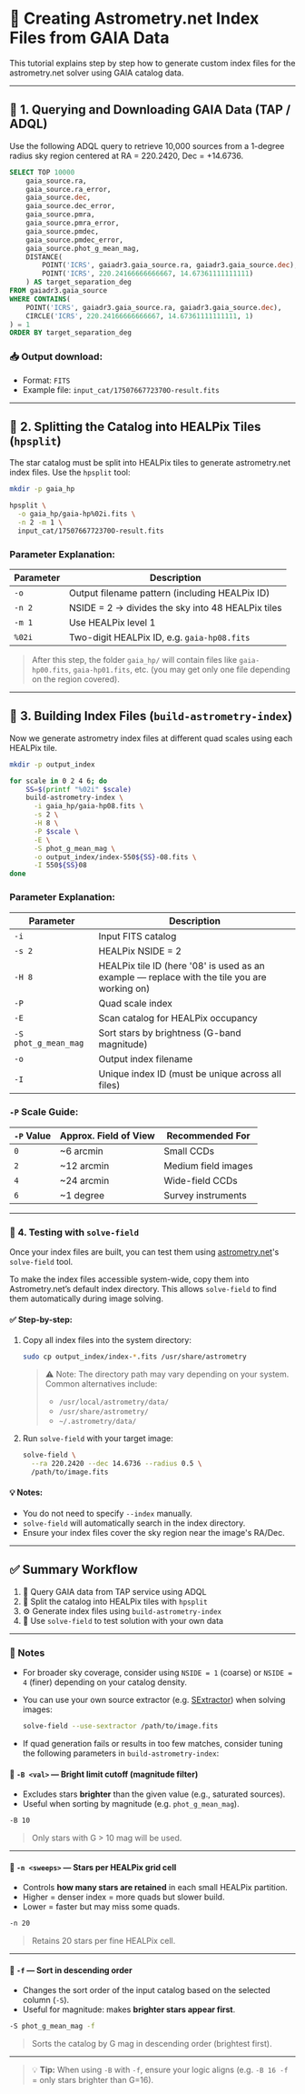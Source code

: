 # 🌌 Creating Astrometry.net Index Files from GAIA Data  

This tutorial explains step by step how to generate custom index files for the astrometry.net solver using GAIA catalog data.

---

## 🔹 1. Querying and Downloading GAIA Data (TAP / ADQL)

Use the following ADQL query to retrieve 10,000 sources from a 1-degree radius sky region centered at RA = 220.2420, Dec = +14.6736.

```sql
SELECT TOP 10000 
    gaia_source.ra,
    gaia_source.ra_error,
    gaia_source.dec,
    gaia_source.dec_error,
    gaia_source.pmra,
    gaia_source.pmra_error,
    gaia_source.pmdec,
    gaia_source.pmdec_error,
    gaia_source.phot_g_mean_mag,
    DISTANCE(
        POINT('ICRS', gaiadr3.gaia_source.ra, gaiadr3.gaia_source.dec),
        POINT('ICRS', 220.24166666666667, 14.67361111111111)
    ) AS target_separation_deg
FROM gaiadr3.gaia_source
WHERE CONTAINS(
    POINT('ICRS', gaiadr3.gaia_source.ra, gaiadr3.gaia_source.dec),
    CIRCLE('ICRS', 220.24166666666667, 14.67361111111111, 1)
) = 1
ORDER BY target_separation_deg
```

### 📥 Output download:

- Format: `FITS`
- Example file: `input_cat/1750766772370O-result.fits`

---

## 🔹 2. Splitting the Catalog into HEALPix Tiles (`hpsplit`)

The star catalog must be split into HEALPix tiles to generate astrometry.net index files. Use the `hpsplit` tool:

```bash
mkdir -p gaia_hp

hpsplit \
  -o gaia_hp/gaia-hp%02i.fits \
  -n 2 -m 1 \
  input_cat/1750766772370O-result.fits
```

### Parameter Explanation:

| Parameter | Description |
|-----------|-------------|
| `-o`      | Output filename pattern (including HEALPix ID) |
| `-n 2`    | NSIDE = 2 → divides the sky into 48 HEALPix tiles |
| `-m 1`    | Use HEALPix level 1 |
| `%02i`    | Two-digit HEALPix ID, e.g. `gaia-hp08.fits` |

> After this step, the folder `gaia_hp/` will contain files like `gaia-hp00.fits`, `gaia-hp01.fits`, etc. (you may get only one file depending on the region covered).

---

## 🔹 3. Building Index Files (`build-astrometry-index`)

Now we generate astrometry index files at different quad scales using each HEALPix tile.

```bash
mkdir -p output_index

for scale in 0 2 4 6; do
    SS=$(printf "%02i" $scale)
    build-astrometry-index \
      -i gaia_hp/gaia-hp08.fits \
      -s 2 \
      -H 8 \
      -P $scale \
      -E \
      -S phot_g_mean_mag \
      -o output_index/index-550${SS}-08.fits \
      -I 550${SS}08
done
```

### Parameter Explanation:

| Parameter           | Description |
|---------------------|-------------|
| `-i`                | Input FITS catalog |
| `-s 2`              | HEALPix NSIDE = 2 |
| `-H 8`              | HEALPix tile ID (here '08' is used as an example — replace with the tile you are working on) |
| `-P`                | Quad scale index |
| `-E`                | Scan catalog for HEALPix occupancy |
| `-S phot_g_mean_mag` | Sort stars by brightness (G-band magnitude) |
| `-o`                | Output index filename |
| `-I`                | Unique index ID (must be unique across all files) |

### `-P` Scale Guide:

| `-P` Value | Approx. Field of View | Recommended For          |
|------------|------------------------|---------------------------|
| `0`        | ~6 arcmin              | Small CCDs                |
| `2`        | ~12 arcmin             | Medium field images       |
| `4`        | ~24 arcmin             | Wide-field CCDs           |
| `6`        | ~1 degree              | Survey instruments        |

---
### 🔹 4. Testing with `solve-field`

Once your index files are built, you can test them using [astrometry.net](http://astrometry.net)'s `solve-field` tool.

To make the index files accessible system-wide, copy them into Astrometry.net’s default index directory. This allows `solve-field` to find them automatically during image solving.

#### ✅ Step-by-step:

1. Copy all index files into the system directory:
   ```bash
   sudo cp output_index/index-*.fits /usr/share/astrometry
   ```

   > ⚠️ Note: The directory path may vary depending on your system. Common alternatives include:
   >
   > - `/usr/local/astrometry/data/`
   > - `/usr/share/astrometry/`
   > - `~/.astrometry/data/`

2. Run `solve-field` with your target image:
   ```bash
   solve-field \
     --ra 220.2420 --dec 14.6736 --radius 0.5 \
     /path/to/image.fits
   ```

#### 💡 Notes:

- You do not need to specify `--index` manually.
- `solve-field` will automatically search in the index directory.
- Ensure your index files cover the sky region near the image's RA/Dec.

---

## ✅ Summary Workflow

1. 📡 Query GAIA data from TAP service using ADQL  
2. 🧩 Split the catalog into HEALPix tiles with `hpsplit`  
3. ⚙️ Generate index files using `build-astrometry-index`  
4. 🔭 Use `solve-field` to test solution with your own data

---

### 📌 Notes

- For broader sky coverage, consider using `NSIDE = 1` (coarse) or `NSIDE = 4` (finer) depending on your catalog density.

- You can use your own source extractor (e.g. [SExtractor](https://www.astromatic.net/software/sextractor/)) when solving images:
  ```bash
  solve-field --use-sextractor /path/to/image.fits
  ```

- If quad generation fails or results in too few matches, consider tuning the following parameters in `build-astrometry-index`:

#### 🔧 `-B <val>` — Bright limit cutoff (magnitude filter)

- Excludes stars **brighter** than the given value (e.g., saturated sources).
- Useful when sorting by magnitude (e.g. `phot_g_mean_mag`).

```bash
-B 10
```
> Only stars with G > 10 mag will be used.

---

#### 🔧 `-n <sweeps>` — Stars per HEALPix grid cell

- Controls **how many stars are retained** in each small HEALPix partition.
- Higher = denser index = more quads but slower build.
- Lower = faster but may miss some quads.

```bash
-n 20
```
> Retains 20 stars per fine HEALPix cell.

---

#### 🔧 `-f` — Sort in descending order

- Changes the sort order of the input catalog based on the selected column (`-S`).
- Useful for magnitude: makes **brighter stars appear first**.

```bash
-S phot_g_mean_mag -f
```
> Sorts the catalog by G mag in descending order (brightest first).

---

> 💡 **Tip:** When using `-B` with `-f`, ensure your logic aligns (e.g. `-B 16 -f` = only stars brighter than G=16).
